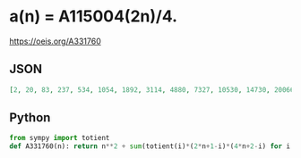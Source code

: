 # a\(n\) \= A115004\(2n\)/4\.
https://oeis.org/A331760
## JSON
```JSON
[2, 20, 83, 237, 534, 1054, 1892, 3114, 4880, 7327, 10530, 14730, 20066, 26689, 34882, 44902, 56850, 70946, 87644, 106986, 129470, 155457, 184920, 218596, 256675, 299292, 347261, 400590, 459615, 525217, 597887, 677507, 764657, 860340, 964291, 1077693, 1201321]
```
## Python
```Python
from sympy import totient
def A331760(n): return n**2 + sum(totient(i)*(2*n+1-i)*(4*n+2-i) for i in range(2,2*n+1))//4 # _Chai Wah Wu_, Aug 17 2021
```
